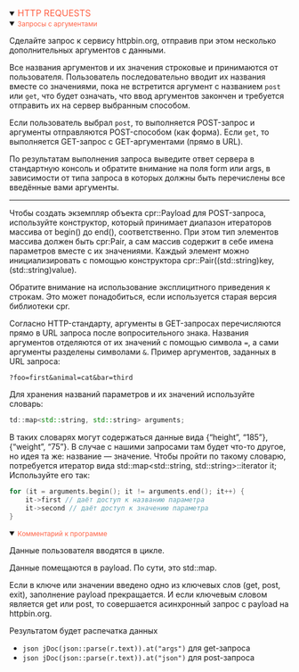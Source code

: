 <details open>
<summary><span style="color:tomato;font-size:16px">HTTP REQUESTS</span></summary>
<details open>
<summary><span style="color:tomato;font-size:12px">Запросы с аргументами</span></summary>

Сделайте запрос к сервису httpbin.org, отправив при этом несколько дополнительных аргументов с данными.

Все названия аргументов и их значения строковые и принимаются от пользователя. 
Пользователь последовательно вводит их названия вместе со значениями, 
пока не встретится аргумент с названием `post` или `get`, что будет означать, 
что ввод аргументов закончен и требуется отправить их на сервер выбранным способом.

Если пользователь выбрал `post`, то выполняется POST-запрос и 
аргументы отправляются POST-способом (как форма). 
Если `get`, то выполняется GET-запрос с GET-аргументами (прямо в URL).

По результатам выполнения запроса выведите ответ сервера в стандартную консоль 
и обратите внимание на поля form или args, в зависимости от типа запроса в которых должны 
быть перечислены все введённые вами аргументы.

---

Чтобы создать экземпляр объекта cpr::Payload для POST-запроса, используйте конструктор, 
который принимает диапазон итераторов массива от begin() до end(), соответственно. 
При этом тип элементов массива должен быть cpr:Pair, 
а сам массив содержит в себе имена параметров вместе с их значениями. 
Каждый элемент можно инициализировать с помощью конструктора 
cpr::Pair((std::string)key, (std::string)value). 

Обратите внимание на использование эксплицитного приведения к строкам. 
Это может понадобиться, если используется старая версия библиотеки cpr.

Согласно HTTP-стандарту, аргументы в GET-запросах перечисляются прямо в URL запроса после 
вопросительного знака. 
Названия аргументов отделяются от их значений с помощью символа `=`, 
а сами аргументы разделены символами `&`. Пример аргументов, заданных в URL запроса:

```text
?foo=first&animal=cat&bar=third
```

Для хранения названий параметров и их значений используйте словарь:

```c++
td::map<std::string, std::string> arguments;
```

В таких словарях могут содержаться данные вида {“height”, “185”}, {“weight”, “75”}. 
В случае с нашими запросами там будет что-то другое, но идея та же: название — значение. 
Чтобы пройти по такому словарю, потребуется итератор вида 
std::map<std::string, std::string>::iterator it; Используйте его так:

```c++
for (it = arguments.begin(); it != arguments.end(); it++) {
    it->first // даёт доступ к названию параметра
    it->second // даёт доступ к значению параметра
}
```

</details>

<details open>
<summary><span style="color:tomato;font-size:12px">Комментарий к программе</span></summary>

Данные пользователя вводятся в цикле.

Данные помещаются в payload. По сути, это std::map. 

Если в ключе или значении введено одно из ключевых слов (get, post, exit), заполнение payload прекращается. 
И если ключевым словом является get или post, то совершается асинхронный запрос с payload на httpbin.org.

Результатом будет распечатка данных 
- `json jDoc(json::parse(r.text)).at("args")` для get-запроса
- `json jDoc(json::parse(r.text)).at("json")` для post-запроса

</details>
</details>